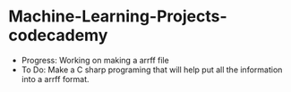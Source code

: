 # Machine-Learning-Projects-codecademy

* Progress: Working on making a arrff file 
* To Do: Make a C sharp programing that will help put all the information into a arrff format.
